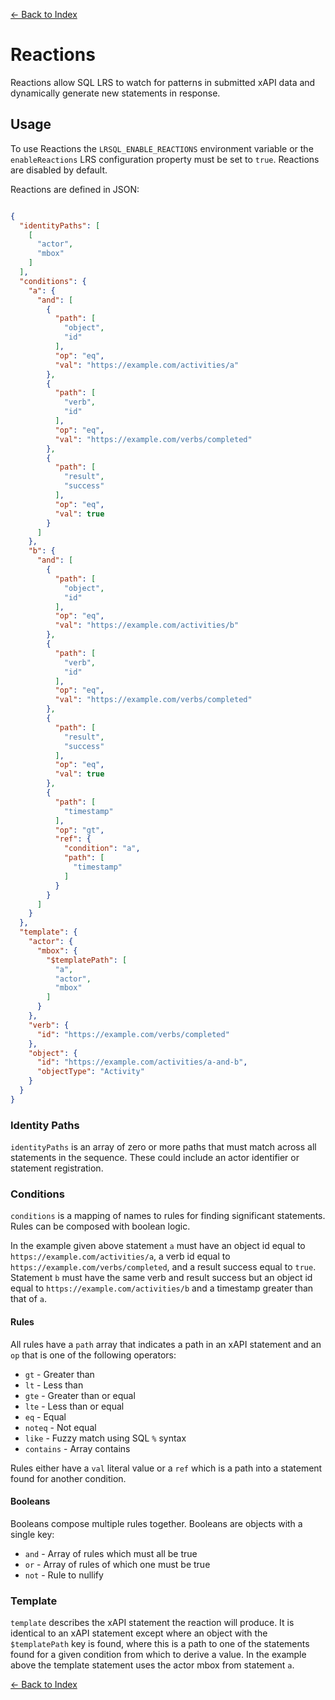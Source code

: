 [<- Back to Index](index.md)

# Reactions

Reactions allow SQL LRS to watch for patterns in submitted xAPI data and dynamically generate new statements in response.

## Usage

To use Reactions the `LRSQL_ENABLE_REACTIONS` environment variable or the `enableReactions` LRS configuration property must be set to `true`. Reactions are disabled by default.

Reactions are defined in JSON:

``` json

{
  "identityPaths": [
    [
      "actor",
      "mbox"
    ]
  ],
  "conditions": {
    "a": {
      "and": [
        {
          "path": [
            "object",
            "id"
          ],
          "op": "eq",
          "val": "https://example.com/activities/a"
        },
        {
          "path": [
            "verb",
            "id"
          ],
          "op": "eq",
          "val": "https://example.com/verbs/completed"
        },
        {
          "path": [
            "result",
            "success"
          ],
          "op": "eq",
          "val": true
        }
      ]
    },
    "b": {
      "and": [
        {
          "path": [
            "object",
            "id"
          ],
          "op": "eq",
          "val": "https://example.com/activities/b"
        },
        {
          "path": [
            "verb",
            "id"
          ],
          "op": "eq",
          "val": "https://example.com/verbs/completed"
        },
        {
          "path": [
            "result",
            "success"
          ],
          "op": "eq",
          "val": true
        },
        {
          "path": [
            "timestamp"
          ],
          "op": "gt",
          "ref": {
            "condition": "a",
            "path": [
              "timestamp"
            ]
          }
        }
      ]
    }
  },
  "template": {
    "actor": {
      "mbox": {
        "$templatePath": [
          "a",
          "actor",
          "mbox"
        ]
      }
    },
    "verb": {
      "id": "https://example.com/verbs/completed"
    },
    "object": {
      "id": "https://example.com/activities/a-and-b",
      "objectType": "Activity"
    }
  }
}


```

### Identity Paths

`identityPaths` is an array of zero or more paths that must match across all statements in the sequence. These could include an actor identifier or statement registration.

### Conditions

`conditions` is a mapping of names to rules for finding significant statements. Rules can be composed with boolean logic.

In the example given above statement `a` must have an object id equal to `https://example.com/activities/a`, a verb id equal to `https://example.com/verbs/completed`, and a result success equal to `true`. Statement `b` must have the same verb and result success but an object id equal to `https://example.com/activities/b` and a timestamp greater than that of `a`.

#### Rules

All rules have a `path` array that indicates a path in an xAPI statement and an `op` that is one of the following operators:

* `gt` - Greater than
* `lt` - Less than
* `gte` - Greater than or equal
* `lte` - Less than or equal
* `eq` - Equal
* `noteq` - Not equal
* `like` - Fuzzy match using SQL `%` syntax
* `contains` - Array contains

Rules either have a `val` literal value or a `ref` which is a path into a statement found for another condition.

#### Booleans

Booleans compose multiple rules together. Booleans are objects with a single key:

* `and` - Array of rules which must all be true
* `or` - Array of rules of which one must be true
* `not` - Rule to nullify

### Template

`template` describes the xAPI statement the reaction will produce. It is identical to an xAPI statement except where an object with the `$templatePath` key is found, where this is a path to one of the statements found for a given condition from which to derive a value. In the example above the template statement uses the actor mbox from statement `a`.

[<- Back to Index](index.md)
